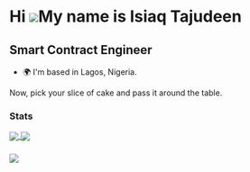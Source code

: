 Hi ![](https://user-images.githubusercontent.com/18350557/176309783-0785949b-9127-417c-8b55-ab5a4333674e.gif)My name is Isiaq Tajudeen
======================================================================================================================================

Smart Contract Engineer
-------------------------------------------------------------

* 🌍  I'm based in Lagos, Nigeria.
  
Now, pick your slice of cake and pass it around the table.

### Stats

<a href="https://github.com/anuraghazra/github-readme-stats">
  <img align="center" src="https://github-readme-stats.vercel.app/api?username=DevBigEazi&show_icons=true&theme=transparent" />
</a>


<a href="https://github.com/anuraghazra/github-readme-stats">
  <img align="center" src="https://github-readme-stats.vercel.app/api/top-langs/?username=DevBigEazi&langs_count=8&layout=compact&theme=transparent" />
</a>

###

<a href="http://www.github.com/DevBigEazi">
<img align="center" src="https://github-readme-streak-stats.herokuapp.com/?user=DevBigEazi&show_icons=true&theme=transparent" />
</a>





